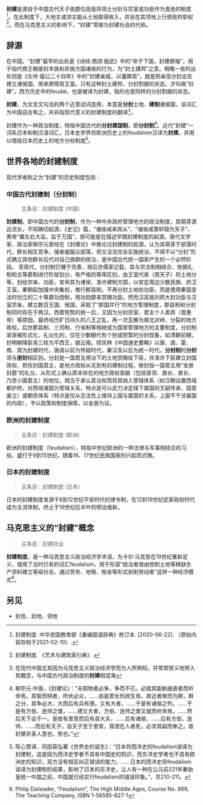 **封建**是源自于中国古代天子依爵位高低将领土分封与宗室或功臣作为食邑的制度[^1]。在此制度下，大地主或领主能从土地取得收入，并且在其领地上行使政府职权[^2]。而在马克思主义的影响下，“封建”常做为封建社会的代称。

## 辞源

在中国，“封建”最早的出处是《诗经·商颂·殷武》中的“命于下国，封建厥福”，用于指代商王朝册封本族和异族方国诸侯的行为，为“封土建邦”之意。稍晚一些的出处则是《左传·僖公二十四年》中的“封建亲戚，以藩屏周”，就是把亲信分封出去建立诸侯国，用来屏障周王室。只有这种封土建邦，分封割据的状态，才叫做“封建”。西方历史中的feudal，也是被译为封建，指的也是同样的分封割据的状态。

**封建**，为文言文句法的两个近意动词连用，本意是**分封**土地、**建制**诸侯国，该词汇为中国自古有之，并非指现代意义的封建制度的翻译[^3]。

封建作为一种政治制度，特指中国古代的**分封建国制**，即**分封制**[^4]。近代“封建”一词系日本和制汉语词汇，日本史学界将欧洲历史上的feudalism汉译为**封建**，并用以借指日本历史上的地方分权制度[^5]。

## 世界各地的封建制度

现代学者称之为“封建”的历史制度包括：

### 中国古代封建制（分封制）

> 主条目：封建制度 (中国)

**封建制**，即中国古代的**分封制**，作为一种中央政府管理地方的政治制度，其萌芽源远流长，不知确切起源，《史记》载，“诸侯咸来宾从”、“诸侯咸尊轩辕为天子”、黄帝“置左右大监，监于万国”，很可能是在描述早期封建制度的起源。唐代文学家、政治家柳宗元曾经在《封建论》中推论过封建制的起源，认为其萌芽于部落时代，群长相互竞争，强者威服众部落，但又没法完全实施统治，不得不以“分封”形式确立其他群长后代对自己族群的统治，是中国古代统一国家产生的一个必然阶段。 至周代，分封制已臻于完善，按后世儒家记载，其与宗法制相结合，依据礼制和五等爵制进行阶层划分，有严格的尊卑区别，由王室代表（周天子）将土地分等，封给宗亲、功臣，宣命其为诸侯、准许建制方国，以安定周边少数民族、拱卫王室。秦朝起加强中央集权，推行郡县制，不再分封土地给功臣，而是使用秦国变法时创立的二十等爵功勋制，用功勋爵来赏赐功臣。然而汉高祖刘邦大封功臣与汉室宗亲，建立数百王国、侯国，采取了“郡国并行”的地方管理制度，郡县制和分封制同时存在于两汉。西晋短暂的统一后，又因为分封宗室、君主个人素质（晋惠帝）等原因，最终经历旷日持久的八王之乱，再一次瓦解为南北对峙、分裂的地方政权。后世郡县制、三司制、行省制等相继成为国家管理地方的主要制度，分封制渐渐被形式化、礼仪化的，仅在少数朝代有个别或短暂的分封现象，如清朝初期，封明朝降臣吴三桂为平西王，据云南。缪凤林《中国通史要略》以唐、虞、夏、商、周为封建时代，唐虞以前为传疑时代，秦汉及以后为统一时代。**分封制**的**分封**须与**册封**相区别。分封是一国君主用治下的土地赏赐给下臣，并准许下臣建立封国政权、担任封国君主，是地方政权从无到有的建制过程。册封指一国君主用“金册封爵”的礼仪，从形式上确认原本存在的地方政权首脑（包括首领、族长、酋长、乃至小国君主）的地位，相当于承认其治权而将其纳入管辖体系（如汉朝设置西域都护府，对西域诸国为管辖关系，特点是可以武力决定辖下属国的王嗣传承、国君废立）或朝贡体系（特点是仅从合法性上维持上国与属国的关系，上国不干涉属国的内政），予以政策和制度保障，以金册为证。

### 欧洲的封建制度

> 主条目：封建制度 (欧洲)

欧洲的封建制度（feudalism），特指中世纪欧洲的一种法律与军事相结合的习俗，盛行于9到15世纪，随着16、17世纪民族国家的兴起而式微。

### 日本的封建制度

> 主条目：封建制度 (日本)

日本的封建制度发源于8到12世纪平安时代的律令制，在12到19世纪武家政权时代成为主流体制，终止于19世纪后半叶的明治维新。

## 马克思主义的“封建”概念

> 主条目：封建社会

**封建制度**，是一种马克思主义政治经济学术语，为卡尔·马克思在19世纪重新定义，借用了当时已有的词汇feudalism，用于形容“统治者借由控制土地等稀缺生产资料建立等级社会，通过劳务、地租、租金等形式剥削劳动者”这样一种经济模式[^6]。

## 另见

-   封邑、封地、领地

[^3]: 在现代中国尤其因为马克思主义政治经济学而为人所熟知，并常常狭义地带入其概念，与中国古代政治制度的**封建**相混淆

[^1]: 封建制度. 中华民国教育部《重编国语辞典》修订本. \[2020-06-22\]. （原始内容存档于2021-02-10）.

[^2]: 封建制度. 《艺术与建筑索引典》.

[^4]: 柳宗元·中唐，《封建论》：“夫假物者必争，争而不已，必就其能断曲直者而听命焉。其智而明者，所伏必众，……由是君长刑政生焉。故近者聚而为群，群之分，其争必大，大而后有兵有德。又有大者，……于是有诸侯之列，……于是有方伯、连帅之类，……德又大者，方伯、连帅之类又就而听命焉，……然后天下会于一。是故有里胥而后有县大夫，……后有诸侯，……后有方伯、连帅，……而后有天子。自天子至于里胥，其德在人者死，必求其嗣而奉之。故封建非圣人意也，势也。”

[^5]: 陈心慧译、冈田英弘著《世界史的诞生》：“日本将西洋史的feudalism误译为封建制，这是因为西洋史学者不具有中国史的知识，而东洋史学者也不具有欧洲史的知识，双方没有相互纠正错误的能力。……日本的西洋史将feudalism误译为封建制的结果，影响了日本的东洋史，让人有一种在公元前221年秦始皇统一中国之前，中国就已经实行feudalism的错误印象。”，页210-211。

[^6]: Philip Daileader, "Feudalism", The High Middle Ages, Course No. 869, The Teaching Company, ISBN 1-56585-827-1